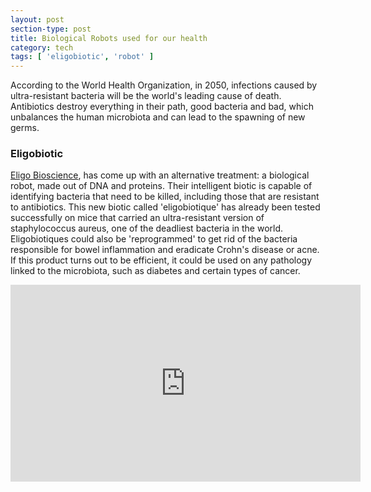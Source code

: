 ```yaml
---
layout: post
section-type: post
title: Biological Robots used for our health
category: tech
tags: [ 'eligobiotic', 'robot' ]
---
```


According to the World Health Organization, in 2050, infections caused by ultra-resistant bacteria will be the world's leading cause of death.  Antibiotics destroy everything in their path, good bacteria and bad, which unbalances the human microbiota and can lead to the spawning of new germs.

### Eligobiotic

<a href="http://eligo-bioscience.com/" target="\_blank">Eligo Bioscience</a>, has come up with an alternative treatment: a biological robot, made out of DNA and proteins. Their intelligent biotic is capable of identifying bacteria that need to be killed, including those that are resistant to antibiotics. This new biotic called 'eligobiotique' has already been tested successfully on mice that carried an ultra-resistant version of staphylococcus aureus, one of the deadliest bacteria in the world. Eligobiotiques could also be 'reprogrammed' to get rid of the bacteria responsible for bowel inflammation and eradicate Crohn's disease or acne. If this product turns out to be efficient, it could be used on any pathology linked to the microbiota, such as diabetes and certain types of cancer.

<iframe width="560" height="315" src="http://www.youtube.com/embed/wcS8HJiQmKY" frameborder="0" allowfullscreen></iframe>
